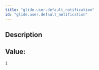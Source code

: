 ```yaml
---
title: "glide.user.default_notification"
id: "glide.user.default_notification"
---
```

## Description



## Value: 
```
1
```